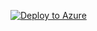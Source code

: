[![Deploy to Azure](https://aka.ms/deploytoazurebutton)](https://portal.azure.com/#create/Microsoft.Template/uri/https%3A%2F%2Fraw.githubusercontent.com%2Fgailzmicrosoft%2FMortgageApp%2Fmain%2FDeployment%2Fmain.json)